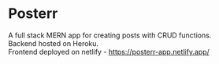 # Posterr
A full stack MERN app for creating posts with CRUD functions.  
Backend hosted on Heroku.  
Frontend deployed on netlify - https://posterr-app.netlify.app/
